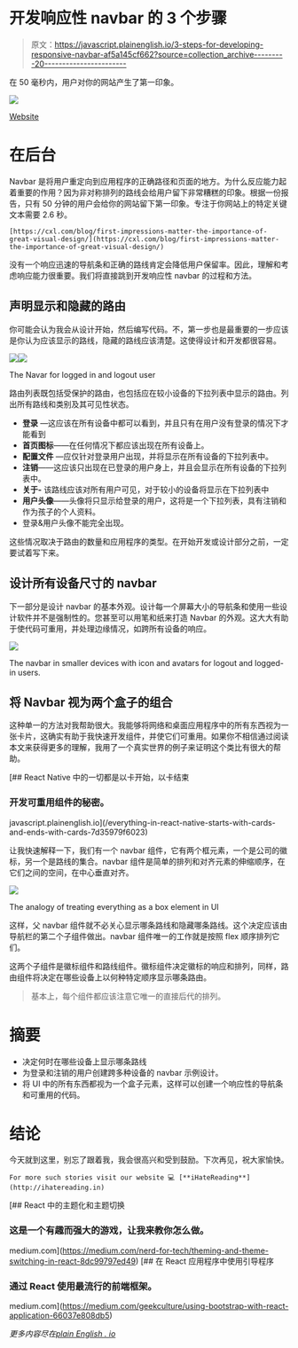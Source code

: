 # 开发响应性 navbar 的 3 个步骤

> 原文：<https://javascript.plainenglish.io/3-steps-for-developing-responsive-navbar-af5a145cf662?source=collection_archive---------20----------------------->

在 50 毫秒内，用户对你的网站产生了第一印象。

![](img/bec131659ea4f4ef4df8117f3a99f671.png)

[Website](http://ihatereading.in)

# 在后台

Navbar 是将用户重定向到应用程序的正确路径和页面的地方。为什么反应能力起着重要的作用？因为非对称排列的路线会给用户留下非常糟糕的印象。根据一份报告，只有 50 分钟的用户会给你的网站留下第一印象。专注于你网站上的特定关键文本需要 2.6 秒。

```
[https://cxl.com/blog/first-impressions-matter-the-importance-of-great-visual-design/](https://cxl.com/blog/first-impressions-matter-the-importance-of-great-visual-design/)
```

没有一个响应迅速的导航条和正确的路线肯定会降低用户保留率。因此，理解和考虑响应能力很重要。我们将直接跳到开发响应性 navbar 的过程和方法。

## 声明显示和隐藏的路由

你可能会认为我会从设计开始，然后编写代码。不，第一步也是最重要的一步应该是你认为应该显示的路线，隐藏的路线应该清楚。这使得设计和开发都很容易。

![](img/618b1953ca271e596d4568b2170f1e43.png)![](img/a904171a9dd40a064cfd95687853d030.png)

The Navar for logged in and logout user

路由列表既包括受保护的路由，也包括应在较小设备的下拉列表中显示的路由。列出所有路线和类别及其可见性状态。

*   **登录** —这应该在所有设备中都可以看到，并且只有在用户没有登录的情况下才能看到
*   **首页图标**——在任何情况下都应该出现在所有设备上。
*   **配置文件** —应仅针对登录用户出现，并将显示在所有设备的下拉列表中。
*   **注销**——这应该只出现在已登录的用户身上，并且会显示在所有设备的下拉列表中。
*   **关于-** 该路线应该对所有用户可见，对于较小的设备将显示在下拉列表中
*   **用户头像**——头像将只显示给登录的用户，这将是一个下拉列表，具有注销和作为孩子的个人资料。
*   登录&用户头像不能完全出现。

这些情况取决于路由的数量和应用程序的类型。在开始开发或设计部分之前，一定要试着写下来。

## 设计所有设备尺寸的 navbar

下一部分是设计 navbar 的基本外观。设计每一个屏幕大小的导航条和使用一些设计软件并不是强制性的。您甚至可以用笔和纸来打造 Navbar 的外观。这大大有助于使代码可重用，并处理边缘情况，如跨所有设备的响应。

![](img/52493d69a28a4065d38a124b71738e5c.png)

The navbar in smaller devices with icon and avatars for logout and logged-in users.

## 将 Navbar 视为两个盒子的组合

这种单一的方法对我帮助很大。我能够将网络和桌面应用程序中的所有东西视为一张卡片，这确实有助于我快速开发组件，并使它们可重用。如果你不相信通过阅读本文来获得更多的理解，我用了一个真实世界的例子来证明这个类比有很大的帮助。

[](/everything-in-react-native-starts-with-cards-and-ends-with-cards-7d35979f6023) [## React Native 中的一切都是以卡开始，以卡结束

### 开发可重用组件的秘密。

javascript.plainenglish.io](/everything-in-react-native-starts-with-cards-and-ends-with-cards-7d35979f6023) 

让我快速解释一下，我们有一个 navbar 组件，它有两个框元素，一个是公司的徽标，另一个是路线的集合。navbar 组件是简单的排列和对齐元素的伸缩顺序，在它们之间的空间，在中心垂直对齐。

![](img/2ab86d69a731642a833e0a858ea8606d.png)

The analogy of treating everything as a box element in UI

这样，父 navbar 组件就不必关心显示哪条路线和隐藏哪条路线。这个决定应该由导航栏的第二个子组件做出。navbar 组件唯一的工作就是按照 flex 顺序排列它们。

这两个子组件是徽标组件和路线组件。徽标组件决定徽标的响应和排列，同样，路由组件将决定在哪些设备上以何种特定顺序显示哪条路由。

> 基本上，每个组件都应该注意它唯一的直接后代的排列。

# 摘要

*   决定何时在哪些设备上显示哪条路线
*   为登录和注销的用户创建跨多种设备的 navbar 示例设计。
*   将 UI 中的所有东西都视为一个盒子元素，这样可以创建一个响应性的导航条和可重用的代码。

# 结论

今天就到这里，别忘了跟着我，我会很高兴和受到鼓励。下次再见，祝大家愉快。

```
For more such stories visit our website 💻 [**iHateReading**](http://ihatereading.in)
```

[](https://medium.com/nerd-for-tech/theming-and-theme-switching-in-react-8dc99797ed49) [## React 中的主题化和主题切换

### 这是一个有趣而强大的游戏，让我来教你怎么做。

medium.com](https://medium.com/nerd-for-tech/theming-and-theme-switching-in-react-8dc99797ed49) [](https://medium.com/geekculture/using-bootstrap-with-react-application-66037e808db5) [## 在 React 应用程序中使用引导程序

### 通过 React 使用最流行的前端框架。

medium.com](https://medium.com/geekculture/using-bootstrap-with-react-application-66037e808db5) 

*更多内容尽在*[*plain English . io*](http://plainenglish.io/)
